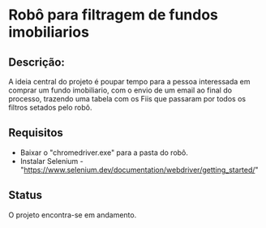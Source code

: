 # Robô para filtragem de fundos imobiliarios

## Descrição:

A ideia central do projeto é poupar tempo para a pessoa interessada em comprar um fundo imobiliario, com o envio de um email ao final do processo, trazendo uma tabela com os Fiis que passaram por todos os filtros setados pelo robô.

## Requisitos

- Baixar o "chromedriver.exe" para a pasta do robô.
- Instalar Selenium - "https://www.selenium.dev/documentation/webdriver/getting_started/"

## Status

O projeto encontra-se em andamento.
